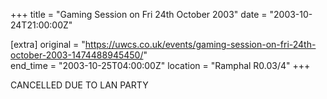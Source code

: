 +++
title = "Gaming Session on Fri 24th October 2003"
date = "2003-10-24T21:00:00Z"

[extra]
original = "https://uwcs.co.uk/events/gaming-session-on-fri-24th-october-2003-1474488945450/"    
end_time = "2003-10-25T04:00:00Z"
location = "Ramphal R0.03/4"
+++

CANCELLED DUE TO LAN PARTY

